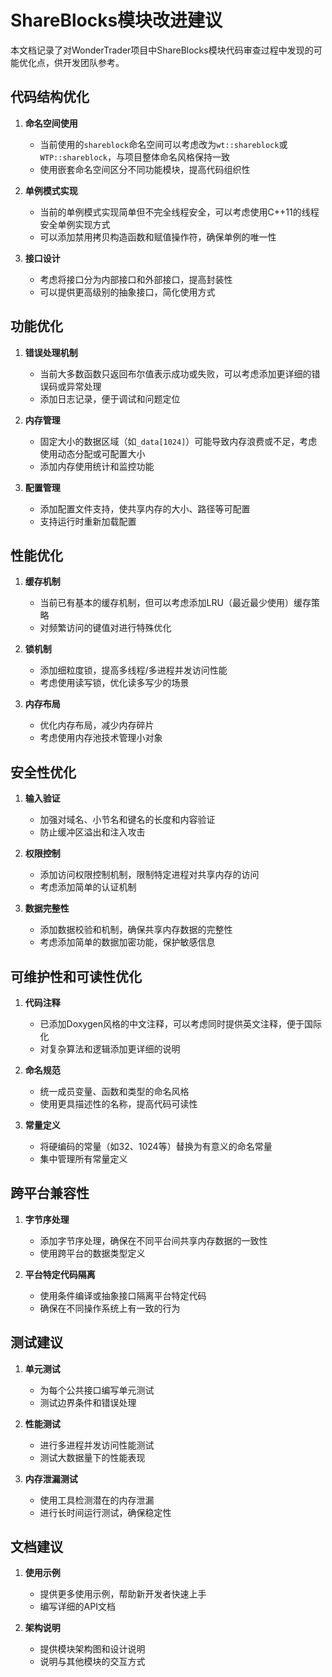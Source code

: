 # ShareBlocks模块改进建议

本文档记录了对WonderTrader项目中ShareBlocks模块代码审查过程中发现的可能优化点，供开发团队参考。

## 代码结构优化

1. **命名空间使用**
   - 当前使用的`shareblock`命名空间可以考虑改为`wt::shareblock`或`WTP::shareblock`，与项目整体命名风格保持一致
   - 使用嵌套命名空间区分不同功能模块，提高代码组织性

2. **单例模式实现**
   - 当前的单例模式实现简单但不完全线程安全，可以考虑使用C++11的线程安全单例实现方式
   - 可以添加禁用拷贝构造函数和赋值操作符，确保单例的唯一性

3. **接口设计**
   - 考虑将接口分为内部接口和外部接口，提高封装性
   - 可以提供更高级别的抽象接口，简化使用方式

## 功能优化

1. **错误处理机制**
   - 当前大多数函数只返回布尔值表示成功或失败，可以考虑添加更详细的错误码或异常处理
   - 添加日志记录，便于调试和问题定位

2. **内存管理**
   - 固定大小的数据区域（如`_data[1024]`）可能导致内存浪费或不足，考虑使用动态分配或可配置大小
   - 添加内存使用统计和监控功能

3. **配置管理**
   - 添加配置文件支持，使共享内存的大小、路径等可配置
   - 支持运行时重新加载配置

## 性能优化

1. **缓存机制**
   - 当前已有基本的缓存机制，但可以考虑添加LRU（最近最少使用）缓存策略
   - 对频繁访问的键值对进行特殊优化

2. **锁机制**
   - 添加细粒度锁，提高多线程/多进程并发访问性能
   - 考虑使用读写锁，优化读多写少的场景

3. **内存布局**
   - 优化内存布局，减少内存碎片
   - 考虑使用内存池技术管理小对象

## 安全性优化

1. **输入验证**
   - 加强对域名、小节名和键名的长度和内容验证
   - 防止缓冲区溢出和注入攻击

2. **权限控制**
   - 添加访问权限控制机制，限制特定进程对共享内存的访问
   - 考虑添加简单的认证机制

3. **数据完整性**
   - 添加数据校验和机制，确保共享内存数据的完整性
   - 考虑添加简单的数据加密功能，保护敏感信息

## 可维护性和可读性优化

1. **代码注释**
   - 已添加Doxygen风格的中文注释，可以考虑同时提供英文注释，便于国际化
   - 对复杂算法和逻辑添加更详细的说明

2. **命名规范**
   - 统一成员变量、函数和类型的命名风格
   - 使用更具描述性的名称，提高代码可读性

3. **常量定义**
   - 将硬编码的常量（如32、1024等）替换为有意义的命名常量
   - 集中管理所有常量定义

## 跨平台兼容性

1. **字节序处理**
   - 添加字节序处理，确保在不同平台间共享内存数据的一致性
   - 使用跨平台的数据类型定义

2. **平台特定代码隔离**
   - 使用条件编译或抽象接口隔离平台特定代码
   - 确保在不同操作系统上有一致的行为

## 测试建议

1. **单元测试**
   - 为每个公共接口编写单元测试
   - 测试边界条件和错误处理

2. **性能测试**
   - 进行多进程并发访问性能测试
   - 测试大数据量下的性能表现

3. **内存泄漏测试**
   - 使用工具检测潜在的内存泄漏
   - 进行长时间运行测试，确保稳定性

## 文档建议

1. **使用示例**
   - 提供更多使用示例，帮助新开发者快速上手
   - 编写详细的API文档

2. **架构说明**
   - 提供模块架构图和设计说明
   - 说明与其他模块的交互方式
